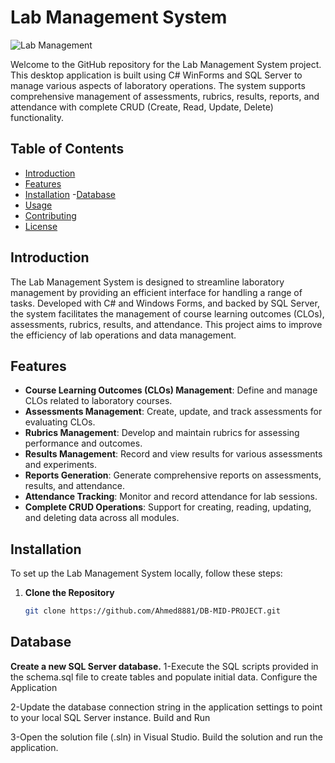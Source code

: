 # Lab Management System

![Lab Management](https://github.com/user-attachments/assets/1c516efc-b54d-42a5-89ea-82a3abc3a19e)

Welcome to the GitHub repository for the Lab Management System project. This desktop application is built using C# WinForms and SQL Server to manage various aspects of laboratory operations. The system supports comprehensive management of assessments, rubrics, results, reports, and attendance with complete CRUD (Create, Read, Update, Delete) functionality.

## Table of Contents

- [Introduction](#introduction)
- [Features](#features)
- [Installation](#installation)
-[Database](#Database)
- [Usage](#usage)
- [Contributing](#contributing)
- [License](#license)

## Introduction

The Lab Management System is designed to streamline laboratory management by providing an efficient interface for handling a range of tasks. Developed with C# and Windows Forms, and backed by SQL Server, the system facilitates the management of course learning outcomes (CLOs), assessments, rubrics, results, and attendance. This project aims to improve the efficiency of lab operations and data management.

## Features

- **Course Learning Outcomes (CLOs) Management**: Define and manage CLOs related to laboratory courses.
- **Assessments Management**: Create, update, and track assessments for evaluating CLOs.
- **Rubrics Management**: Develop and maintain rubrics for assessing performance and outcomes.
- **Results Management**: Record and view results for various assessments and experiments.
- **Reports Generation**: Generate comprehensive reports on assessments, results, and attendance.
- **Attendance Tracking**: Monitor and record attendance for lab sessions.
- **Complete CRUD Operations**: Support for creating, reading, updating, and deleting data across all modules.

## Installation

To set up the Lab Management System locally, follow these steps:

1. **Clone the Repository**

   ```bash
   git clone https://github.com/Ahmed8881/DB-MID-PROJECT.git

## Database

**Create a new SQL Server database.**
1-Execute the SQL scripts provided in the schema.sql file to create tables and populate initial data.
Configure the Application

2-Update the database connection string in the application settings to point to your local SQL Server instance.
Build and Run

3-Open the solution file (.sln) in Visual Studio.
Build the solution and run the application.
